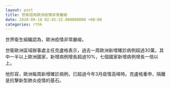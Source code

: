 ```yaml
---
layout: post
title: 世衛認為歐洲疫情非常嚴峻
date: 2020-09-18 02:45:32.000000000 +08:00
categories: rthk
---
```


世界衛生組織認為，歐洲疫情非常嚴峻。

世衛歐洲區域辦事處主任克盧格表示，過去一周歐洲新增確診病例超過30萬，其中一半以上歐洲國家，新增病例增長超過10%，七個國家新增病例增長一倍以上。

他形容，歐洲每周新增確診病例，已超過今年3月疫情高峰時。克盧格重申，隔離是抗擊新型肺炎疫情的基石。
